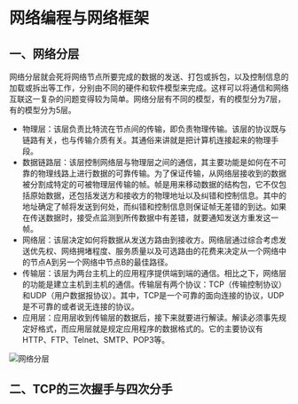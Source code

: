 # 网络编程与网络框架

## 一、网络分层

​		网络分层就会死将网络节点所要完成的数据的发送、打包或拆包，以及控制信息的加载或拆出等工作，分别由不同的硬件和软件模型来完成。这样可以将通信和网络互联这一复杂的问题变得较为简单。网络分层有不同的模型，有的模型分为7层，有的模型分为5层。

- 物理层：该层负责比特流在节点间的传输，即负责物理传输。该层的协议既与链路有关，也与传输介质有关。其通俗来讲就是把计算机连接起来的物理手段。
- 数据链路层：该层控制网络层与物理层之间的通信，其主要功能是如何在不可靠的物理线路上进行数据的可靠传输。为了保证传输，从网络层接收到的数据被分割成特定的可被物理层传输的帧。帧是用来移动数据的结构包，它不仅包括原始数据，还包括发送方和接收方的物理地址以及纠错和控制信息。其中的地址确定了帧将发送到何处，而纠错和控制信息则保证帧无差错的到达。如果在传送数据时，接受点监测到所传数据中有差错，就要通知发送方重发这一帧。
- 网络层：该层决定如何将数据从发送方路由到接收方。网络层通过综合考虑发送优先权、网络拥堵程度、服务质量以及可选路由的花费来决定从一个网络中的节点A到另一个网络中节点B的最佳路径。
- 传输层：该层为两台主机上的应用程序提供端到端的通信。相比之下，网络层的功能是建立主机到主机的通信。传输层有两个协议：TCP（传输控制协议）和UDP（用户数据报协议）。其中，TCP是一个可靠的面向连接的协议，UDP是不可靠的或者说无连接的协议。
- 应用层：应用层收到传输层的数据后，接下来就要进行解读。解读必须事先规定好格式，而应用层就是规定应用程序的数据格式的。它的主要协议有HTTP、FTP、Telnet、SMTP、POP3等。

![网络分层](https://img-blog.csdnimg.cn/20200806155348642.jpg?x-oss-process=image/watermark,type_ZmFuZ3poZW5naGVpdGk,shadow_10,text_aHR0cHM6Ly9ibG9nLmNzZG4ubmV0L3FxXzI4Njk1NTkz,size_16,color_FFFFFF,t_70#pic_center)

## 二、TCP的三次握手与四次分手

